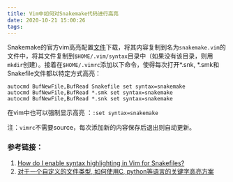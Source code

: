 ```yaml
---
title: Vim中如何对Snakemake代码进行高亮
date: 2020-10-21 15:00:26
tags:
---
```


Snakemake的官方vim高亮配置[文件](https://raw.githubusercontent.com/snakemake/snakemake/master/misc/vim/syntax/snakemake.vim)下载，将其内容复制到名为`snakemake.vim`的文件中，将其文件复制到`$HOME/.vim/syntax`目录中（如果没有该目录，则用`mkdir`创建）。接着在`$HOME/.vimrc`添加以下命令，使得每次打开*.snk, *.smk和Snakefile文件都以特定方式高亮：

```
autocmd BufNewFile,BufRead Snakefile set syntax=snakemake
autocmd BufNewFile,BufRead *.smk set syntax=snakemake
autocmd BufNewFile,BufRead *.snk set syntax=snakemake
```

在vim中也可以强制显示高亮 ：`:set syntax=snakemake`

注：`vimrc`不需要source，每次添加新的内容保存后退出则自动更新。



### 参考链接：

1. [How do I enable syntax highlighting in Vim for Snakefiles? ]( https://snakemake.readthedocs.io/en/stable/project_info/faq.html#how-do-i-enable-syntax-highlighting-in-vim-for-snakefiles )
2. [ 对于一个自定义的文件类型, 如何使用C, python等语言的关键字高亮方案 ]( https://blog.csdn.net/nankai0912678/article/details/108671782?utm_medium=distribute.pc_relevant.none-task-blog-title-3&spm=1001.2101.3001.4242 )